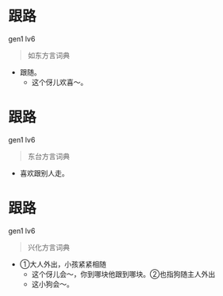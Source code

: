 # 跟路
gen1 lv6
> 如东方言词典
- 跟随。
  - 这个伢儿欢喜～。

# 跟路
gen1 lv6
> 东台方言词典
- 喜欢跟别人走。

# 跟路
gen1 lv6
> 兴化方言词典
- ①大人外出，小孩紧紧相随
  - 这个伢儿会～，你到哪块他跟到哪块。②也指狗随主人外出
  - 这小狗会～。
